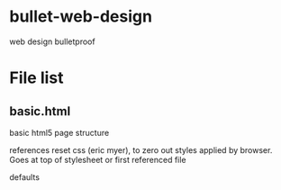 # bullet-web-design
web design bulletproof

# File list
## basic.html
basic html5 page structure

references reset css (eric myer), to zero out styles applied by browser. Goes at top of stylesheet or first referenced file

defaults
